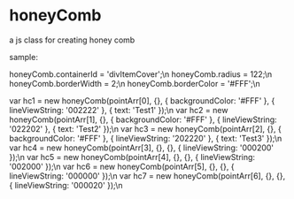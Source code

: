 # honeyComb
a js class for creating honey comb

sample:

honeyComb.containerId = 'divItemCover';\n
honeyComb.radius = 122;\n
honeyComb.borderWidth = 2;\n
honeyComb.borderColor = '#FFF';\n

var hc1 = new honeyComb(pointArr[0], {}, { backgroundColor: '#FFF' }, { lineViewString: '002222' }, { text: 'Test1' });\n
var hc2 = new honeyComb(pointArr[1], {}, { backgroundColor: '#FFF' }, { lineViewString: '022202' }, { text: 'Test2' });\n
var hc3 = new honeyComb(pointArr[2], {}, { backgroundColor: '#FFF' }, { lineViewString: '202220' }, { text: 'Test3' });\n
var hc4 = new honeyComb(pointArr[3], {}, {}, { lineViewString: '000200' });\n
var hc5 = new honeyComb(pointArr[4], {}, {}, { lineViewString: '002000' });\n
var hc6 = new honeyComb(pointArr[5], {}, {}, { lineViewString: '000000' });\n
var hc7 = new honeyComb(pointArr[6], {}, {}, { lineViewString: '000020' });\n
